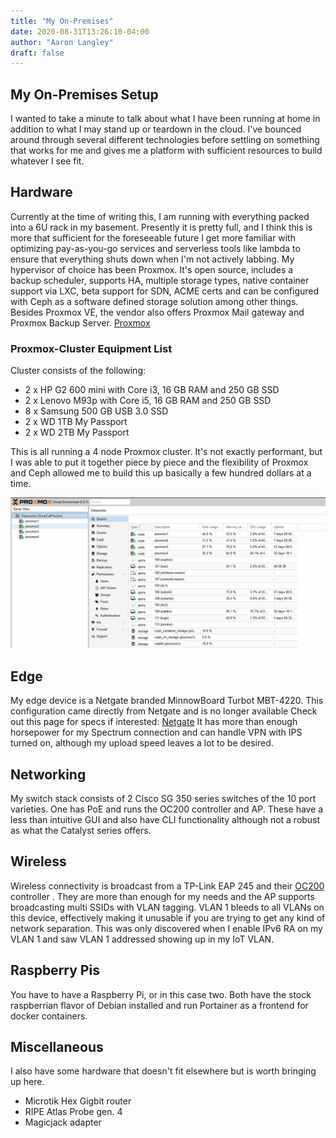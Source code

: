 ```yaml
---
title: "My On-Premises"
date: 2020-08-31T13:26:10-04:00
author: "Aaron Langley"
draft: false
---
```


## My On-Premises Setup

I wanted to take a minute to talk about what I have been running at home in addition to what I may stand up or teardown in the cloud. I've bounced around through several different technologies before settling on something that works for me and gives me a platform with sufficient resources to build whatever I see fit.

## Hardware

Currently at the time of writing this, I am running with everything packed into a 6U rack in my basement. Presently it is pretty full, and I think this is more that sufficient for the foreseeable future I get more familiar with optimizing pay-as-you-go services and serverless tools like lambda to ensure that everything shuts down when I'm not actively labbing. My hypervisor of choice has been Proxmox. It's open source, includes a backup scheduler, supports HA, multiple storage types, native container support via LXC, beta support for SDN, ACME certs and can be configured with Ceph as a software defined storage solution among other things. Besides Proxmox VE, the vendor also offers Proxmox Mail gateway and Proxmox Backup Server. [Proxmox](https://proxmox.com/en/)

### Proxmox-Cluster Equipment List

Cluster consists of the following:

* 2 x HP G2 600 mini with Core i3, 16 GB RAM and 250 GB SSD
* 2 x Lenovo M93p with Core i5, 16 GB RAM and 250 GB SSD
* 8 x Samsung 500 GB USB 3.0 SSD
* 2 x WD 1TB My Passport
* 2 x WD 2TB My Passport

This is all running a  4 node Proxmox cluster. It's not exactly performant, but I was able to put it together piece by piece and the flexibility of Proxmox and Ceph allowed me to build this up basically a few hundred dollars at a time.

![My Proxmox Cluster](/static/my-on-premises-1.jpg)

## Edge

My edge device is a Netgate branded MinnowBoard Turbot MBT-4220. This configuration came directly from Netgate and is no longer available Check out this page for specs if interested: [Netgate](https://store.netgate.com/MBT-4220-system.aspx) It has more than enough horsepower for my Spectrum connection and can handle VPN with IPS turned on, although my upload speed leaves a lot to be desired.

## Networking

My switch stack consists of 2 Cisco SG 350 series switches of the 10 port varieties. One has PoE and runs the OC200 controller and AP. These have a less than intuitive GUI and also have CLI functionality although not a robust as what the Catalyst series offers.

## Wireless

Wireless connectivity is broadcast from a TP-Link EAP 245 and their [OC200](https://www.tp-link.com/us/business-networking/ceiling-mount-access-point/oc200/) controller . They are more than enough for my needs and the AP supports broadcasting multi SSIDs with VLAN tagging. VLAN 1 bleeds to all VLANs on this device, effectively making it unusable if you are trying to get any kind of network separation. This was only discovered when I enable IPv6 RA on my VLAN 1 and saw VLAN 1 addressed showing up in my IoT VLAN.

## Raspberry Pis

You have to have a Raspberry Pi, or in this case two. Both have the stock raspberrian flavor of Debian installed and run Portainer as a frontend for docker containers.

## Miscellaneous

I also have some hardware that doesn't fit elsewhere but is worth bringing up here.

* Microtik Hex Gigbit router
* RIPE Atlas Probe gen. 4
* Magicjack adapter

